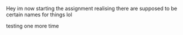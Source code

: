 Hey im now starting the assignment realising there are supposed to be certain names for things lol

testing one more time
